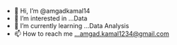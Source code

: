 - 👋 Hi, I’m @amgadkamal14
- 👀 I’m interested in ...Data
- 🌱 I’m currently learning ...Data Analysis
- 📫 How to reach me ...amgad.kamal1234@gmail.com

<!---
amgadkamal14/amgadkamal14 is a ✨ special ✨ repository because its `README.md` (this file) appears on your GitHub profile.
You can click the Preview link to take a look at your changes.
--->
